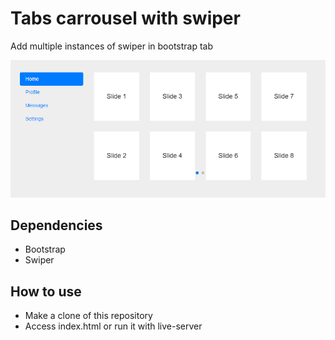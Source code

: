 # Tabs carrousel with swiper

Add multiple instances of swiper in bootstrap tab

![Tabs carrousel](imgs/screenshot.png)

## Dependencies

* Bootstrap
* Swiper


## How to use

* Make a clone of this repository
* Access index.html or run it with live-server
